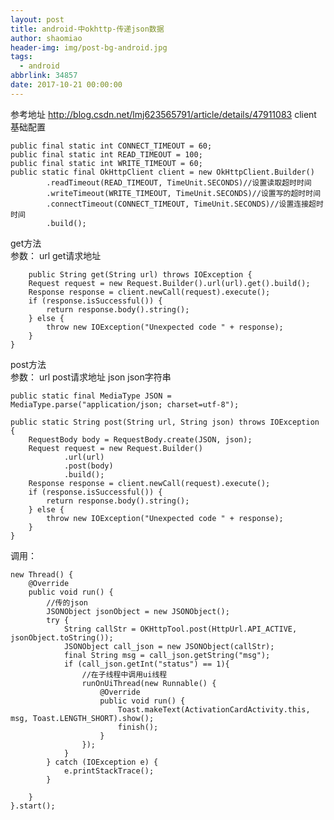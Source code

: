```yaml
---
layout: post
title: android-中okhttp-传递json数据
author: shaomiao
header-img: img/post-bg-android.jpg
tags:
  - android
abbrlink: 34857
date: 2017-10-21 00:00:00
---
```

参考地址 http://blog.csdn.net/lmj623565791/article/details/47911083
client  基础配置

	public final static int CONNECT_TIMEOUT = 60;
	public final static int READ_TIMEOUT = 100;
	public final static int WRITE_TIMEOUT = 60;
	public static final OkHttpClient client = new OkHttpClient.Builder()
			.readTimeout(READ_TIMEOUT, TimeUnit.SECONDS)//设置读取超时时间
			.writeTimeout(WRITE_TIMEOUT, TimeUnit.SECONDS)//设置写的超时时间
			.connectTimeout(CONNECT_TIMEOUT, TimeUnit.SECONDS)//设置连接超时时间
			.build();


get方法  
参数：
     url get请求地址 

    	public String get(String url) throws IOException {
		Request request = new Request.Builder().url(url).get().build();
		Response response = client.newCall(request).execute();
		if (response.isSuccessful()) {
			return response.body().string();
		} else {
			throw new IOException("Unexpected code " + response);
		}
	}


post方法  
参数：
    url  post请求地址
    json  json字符串


	public static final MediaType JSON = MediaType.parse("application/json; charset=utf-8");

	public static String post(String url, String json) throws IOException {
		RequestBody body = RequestBody.create(JSON, json);
		Request request = new Request.Builder()
				.url(url)
				.post(body)
				.build();
		Response response = client.newCall(request).execute();
		if (response.isSuccessful()) {
			return response.body().string();
		} else {
			throw new IOException("Unexpected code " + response);
		}
	}


调用：

	new Thread() {
		@Override
		public void run() {
			//传的json
			JSONObject jsonObject = new JSONObject();
			try {
				String callStr = OKHttpTool.post(HttpUrl.API_ACTIVE, jsonObject.toString());
				JSONObject call_json = new JSONObject(callStr);
				final String msg = call_json.getString("msg");
				if (call_json.getInt("status") == 1){
					//在子线程中调用ui线程
					runOnUiThread(new Runnable() {
						@Override
						public void run() {
							Toast.makeText(ActivationCardActivity.this, msg, Toast.LENGTH_SHORT).show();
							finish();
						}
					});
				}
			} catch (IOException e) {
				e.printStackTrace();
			}
			
		}
	}.start();
